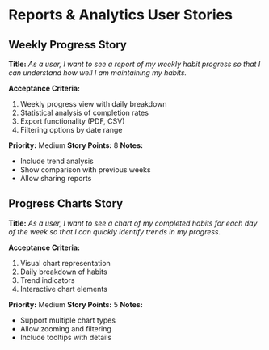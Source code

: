 # Reports & Analytics User Stories

## Weekly Progress Story
**Title:**
_As a user, I want to see a report of my weekly habit progress so that I can understand how well I am maintaining my habits._

**Acceptance Criteria:**
1. Weekly progress view with daily breakdown
2. Statistical analysis of completion rates
3. Export functionality (PDF, CSV)
4. Filtering options by date range

**Priority:** Medium
**Story Points:** 8
**Notes:**
- Include trend analysis
- Show comparison with previous weeks
- Allow sharing reports

## Progress Charts Story
**Title:**
_As a user, I want to see a chart of my completed habits for each day of the week so that I can quickly identify trends in my progress._

**Acceptance Criteria:**
1. Visual chart representation
2. Daily breakdown of habits
3. Trend indicators
4. Interactive chart elements

**Priority:** Medium
**Story Points:** 5
**Notes:**
- Support multiple chart types
- Allow zooming and filtering
- Include tooltips with details
